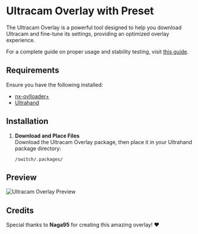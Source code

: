 # Ultracam Overlay with Preset

The Ultracam Overlay is a powerful tool designed to help you download Ultracam and fine-tune its settings, providing an optimized overlay experience.

For a complete guide on proper usage and stability testing, visit [this guide](https://rentry.co/howtoteststability).

## Requirements

Ensure you have the following installed:
- [nx-ovlloader+](https://github.com/ppkantorski/nx-ovlloader/releases/latest)
- [Ultrahand](https://github.com/ppkantorski/Ultrahand-Overlay/releases/latest)

## Installation

1. **Download and Place Files**  
   Download the Ultracam Overlay package, then place it in your Ultrahand package directory:  
   ```plaintext
   /switch/.packages/
   ```

## Preview

![Ultracam Overlay Preview](https://github.com/user-attachments/assets/f21cfa18-f754-443c-83d1-2080a577fd6d)

## Credits

Special thanks to **Naga95** for creating this amazing overlay! ❤️
